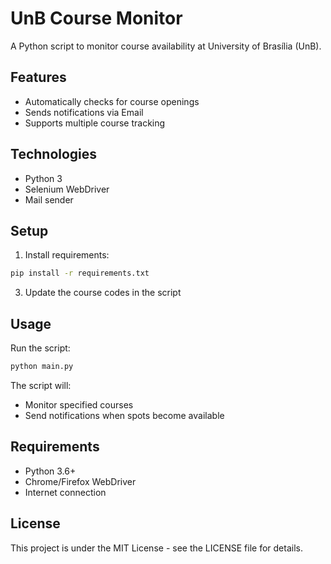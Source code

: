# UnB Course Monitor

A Python script to monitor course availability at University of Brasília (UnB).

## Features

- Automatically checks for course openings
- Sends notifications via Email
- Supports multiple course tracking

## Technologies

- Python 3
- Selenium WebDriver
- Mail sender

## Setup

1. Install requirements:

```bash
pip install -r requirements.txt
```

3. Update the course codes in the script

## Usage

Run the script:

```bash
python main.py
```

The script will:

- Monitor specified courses
- Send notifications when spots become available

## Requirements

- Python 3.6+
- Chrome/Firefox WebDriver
- Internet connection

## License

This project is under the MIT License - see the LICENSE file for details.
